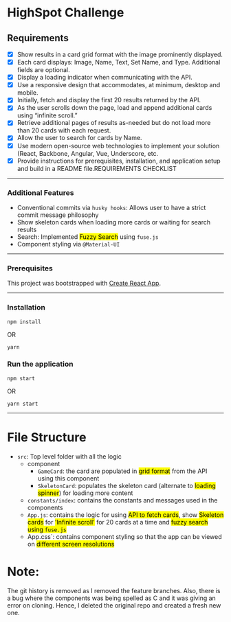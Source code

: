 # HighSpot Challenge

## Requirements

-   [x] Show results in a card grid format with the image prominently displayed.
-   [x] Each card displays: Image, Name, Text, Set Name, and Type. Additional fields are optional.
-   [x] Display a loading indicator when communicating with the API.
-   [x] Use a responsive design that accommodates, at minimum, desktop and mobile.
-   [x] Initially, fetch and display the first 20 results returned by the API.
-   [x] As the user scrolls down the page, load and append additional cards using “infinite scroll.”
-   [x] Retrieve additional pages of results as-needed but do not load more than 20 cards with each request.
-   [x] Allow the user to search for cards by Name.
-   [x] Use modern open-source web technologies to implement your solution (React, Backbone, Angular, Vue, Underscore, etc.
-   [x] Provide instructions for prerequisites, installation, and application setup and build in a README file.REQUIREMENTS CHECKLIST

---

### Additional Features

-   Conventional commits via `husky hooks`: Allows user to have a strict commit message philosophy
-   Show skeleton cards when loading more cards or waiting for search results
-   Search: Implemented <mark>Fuzzy Search</mark> using `fuse.js`
-   Component styling via `@Material-UI`

---

### Prerequisites

This project was bootstrapped with [Create React App](https://github.com/facebook/create-react-app).

---

### Installation

```{sh}
npm install
```

OR

```{sh}
yarn
```

### Run the application

```{sh}
npm start
```

OR

```{sh}
yarn start
```

---

# File Structure

-   `src`: Top level folder with all the logic
    -   component
        -   `GameCard`: the card are populated in <mark>grid format</mark> from the API using this component
        -   `SkeletonCard`: populates the skeleton card (alternate to <mark>loading spinner</mark>) for loading more content
    -   `constants/index`: contains the constants and messages used in the components
    -   `App.js`: contains the logic for using <mark>API to fetch cards</mark>, show <mark>Skeleton cards</mark> for <mark>'Infinite scroll'</mark> for 20 cards at a time and <mark>fuzzy search using `fuse.js`</mark>
    - App.css`: contains component styling so that the app can be viewed on <mark>different screen resolutions</mark>


# Note:

The git history is removed as I removed the feature branches. Also, there is a bug where the components was being spelled as C and it was giving an error on cloning. Hence, I deleted the original repo and created a fresh new one.
#
